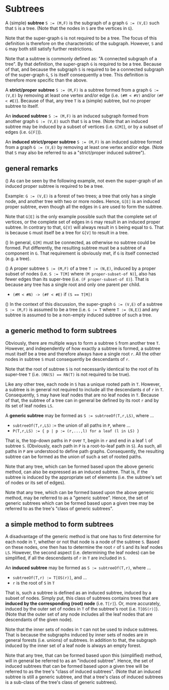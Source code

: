 
<!-- ======================================================================= -->
# Subtrees

A (simple) **subtree** `S := (M,F)` is the subgraph of a graph `G := (V,E)`
such that `S` is a tree. (Note that the nodes in `S` are the vertices in `G`).

Note that the super-graph `G` is not required to be a tree. The focus of this
definition is therefore on the characteristic of the subgraph. However, `S`
and `G` may both still satisfy further restrictions.

Note that a subtree is commonly defined as: "A connected subgraph of a tree".
By that definition, the super-graph `G` is required to be a tree. Because of
that, and because the subgraph `S` is required to be a connected subgraph of
the super-graph `G`, `S` is itself consequently a tree. This definition is
therefore more specific than the above.

A **strict/proper subtree** `S := (M,F)` is a subtree formed from a graph
`G := (V,E)` by removing at least one vertex and/or edge (i.e. `(#M < #V)`
and/or `(#F < #E)`). Because of that, any tree `T` is a (simple) subtree,
but no proper subtree to itself.

An **induced subtree** `S := (M,F)` is an induced subgraph formed from another
graph `G := (V,E)` such that `S` is a tree. (Note that an induced subtree may
be induced by a subset of vertices (i.e. `G[M]`), or by a subset of edges (i.e.
`G[F]`)).

An **induced strict/proper subtree** `S := (M,F)` is an induced subtree formed
from a graph `G := (V,E)` by removing at least one vertex and/or edge. (Note
that `S` may also be referred to as a "strict/proper induced subtree").

<!-- ======================================================================= -->
## general remarks

() As can be seen by the following example, not even the super-graph of an
induced proper subtree is required to be a tree.

Example: `G := (V,E)` is a forest of two trees; a tree that only has a single
node, and another tree with two or more nodes. Hence, `G[E]` is an induced
proper subtree, even though all the edges in `G` are used to form the subtree.

Note that `G[E]` is the only example possible such that the complete set of
vertices, or the complete set of edges in `G` may result in an induced proper
subtree. In contrary to that, `G[V]` will always result in `S` being equal to
`G`. That is because `G` must itself be a tree for `G[V]` to result in a tree.

() In general, `G[M]` must be connected, as otherwise no subtree could be formed.
Put differently, the resulting subtree must be a subtree of a component in `G`.
That requirement is obviously met, if `G` is itself connected (e.g. a tree).

() A proper subtree `S := (M,F)` of a tree `T := (N,E)`, induced by a proper
subset of nodes (i.e. `S := T[M]` where `(M proper-subset-of N)`), also has
fewer edges than its super-tree (i.e. `(F proper-subset-of E)`). That is
because any tree has a single root and only one parent per child.

* `(#M < #N) -> (#F < #E)` if `(S == T[M])`

() In the context of this discussion, the super-graph `G := (V,E)` of a subtree
`S := (M,F)` is assumed to be a tree (i.e. `G := T` where `T := (N,E)`) and any
subtree is assumed to be a non-empty induced subtree of such a tree.

<!-- ======================================================================= -->
## a generic method to form subtrees

Obviously, there are multiple ways to form a subtree `S` from another tree `T`.
However, and independently of how exactly a subtree is formed, a subtree must
itself be a tree and therefore always have a single root `r`. All the other
nodes in subtree `S` must consequently be descendants of `r`.

Note that the root of subtree `S` is not necessarily identical to the root
of its super-tree `T` (i.e. `(RN(S) == RN(T)` is not required to be true).

Like any other tree, each node in `S` has a unique rooted path in `T`. However,
a subtree is in general not required to include all the descendants `d` of `r`
in `T`. Consequently, `S` may have leaf nodes that are no leaf nodes in `T`.
Because of that, the subtree of a tree can in general be defined by its root
`r` and by its set of leaf nodes `LS`.

A **generic subtree** may be formed as `S := subtreeOf(T,r,LS)`, where ...

* `subtreeOf(T,r,LS)` := the union of all paths in `P`, where ...
* `P(T,r,LS) := { p | p := (r,...,l) for a leaf (l in LS) }`

That is, the top-down paths in `P` over `T`, begin in `r` and end in a leaf `l`
of subtree `S`. (Obviously, each path in `P` is a root-to-leaf path in `S`).
As such, all paths in `P` are understood to define path graphs. Consequently,
the resulting subtree can be formed as the union of such a set of rooted paths.

Note that any tree, which can be formed based upon the above generic method,
can also be expressed as an induced subtree. That is, if the subtree is induced
by the appropriate set of elements (i.e. the subtree's set of nodes or its set
of edges).

Note that any tree, which can be formed based upon the above generic method,
may be referred to as a "generic subtree". Hence, the set of generic subtrees
which can be formed based upon a given tree may be referred to as the tree's
"class of generic subtrees".

<!-- ======================================================================= -->
## a simple method to form subtrees 

A disadvantage of the generic method is that one has to first determine for
each node in `T`, whether or not that node is a node of the subtree `S`.
Based on these nodes, one then has to determine the root `r` of `S` and its
leaf  nodes `LS`. However, the second aspect (i.e. determining the leaf nodes)
can be simplified, if all the descendants of `r` in `T` are included in `S`.

An **induced subtree** may be formed as `S := subtreeOf(T,r)`, where ...

* `subtreeOf(T,r) := T[OS(r)]`, and ...
* `r` is the root of `S` in `T`

That is, such a subtree is defined as an induced subtree, induced by a subset
of nodes. Simply put, this class of subtrees contains trees that are **induced
by the corresponding (root) node** (i.e. `T[r]`). Or, more accurately, induced
by the outer set of nodes in `T` of the subtree's root (i.e. `T[OS(r)]`). (Note
that the outer set of any node includes all the leaf nodes that are descendants
of the given node).

Note that the inner sets of nodes in `T` can not be used to induce subtrees.
That is because the subgraphs induced by inner sets of nodes are in general
forests (i.e. unions) of subtrees. In addition to that, the subgraph induced
by the inner set of a leaf node is always an empty forest.

Note that any tree, that can be formed based upon this (simplified) method,
will in general be referred to as an "induced subtree". Hence, the set of
induced subtrees that can be formed based upon a given tree will be referred
to as the tree's "class of induced subtrees". (Note that an induced subtree
is still a generic subtree, and that a tree's class of induced subtrees is
a sub-class of the tree's class of generic subtrees).
